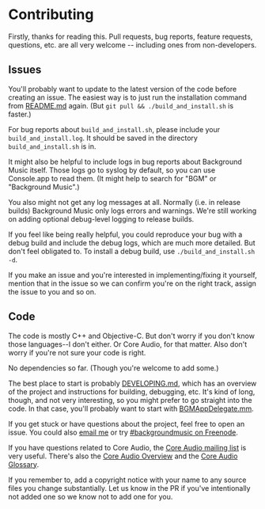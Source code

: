 <!-- vim: set tw=120: -->

# Contributing

Firstly, thanks for reading this. Pull requests, bug reports, feature requests, questions, etc. are all very welcome --
including ones from non-developers.

## Issues

You'll probably want to update to the latest version of the code before creating an issue. The easiest way is to just
run the installation command from [README.md](/README.md#install) again. (But `git pull && ./build_and_install.sh` is
faster.)

For bug reports about `build_and_install.sh`, please include your `build_and_install.log`. It should be saved in the
directory `build_and_install.sh` is in.

It might also be helpful to include logs in bug reports about Background Music itself. Those logs go to syslog by
default, so you can use Console.app to read them. (It might help to search for "BGM" or "Background Music".)

You also might not get any log messages at all. Normally (i.e. in release builds) Background Music only logs errors and
warnings. We're still working on adding optional debug-level logging to release builds.

If you feel like being really helpful, you could reproduce your bug with a debug build and include the debug logs, which
are much more detailed. But don't feel obligated to. To install a debug build, use `./build_and_install.sh -d`.

If you make an issue and you're interested in implementing/fixing it yourself, mention that in the issue so we can
confirm you're on the right track, assign the issue to you and so on.

## Code

The code is mostly C++ and Objective-C. But don't worry if you don't know those languages--I don't either. Or Core
Audio, for that matter. Also don't worry if you're not sure your code is right.

No dependencies so far. (Though you're welcome to add some.)

The best place to start is probably [DEVELOPING.md](/DEVELOPING.md), which has an overview of the project and
instructions for building, debugging, etc. It's kind of long, though, and not very interesting, so you might prefer to
go straight into the code. In that case, you'll probably want to start with
[BGMAppDelegate.mm](/BGMApp/BGMApp/BGMAppDelegate.mm).

If you get stuck or have questions about the project, feel free to open an issue. You could also [email
me](mailto:kyle@bearisdriving.com) or try [#backgroundmusic on
Freenode](https://webchat.freenode.net/?channels=backgroundmusic).

If you have questions related to Core Audio, the [Core Audio mailing
list](https://lists.apple.com/archives/coreaudio-api) is very useful. There's also the [Core Audio
Overview](https://developer.apple.com/library/mac/documentation/MusicAudio/Conceptual/CoreAudioOverview/Introduction/Introduction.html)
and the [Core Audio
Glossary](https://developer.apple.com/library/mac/documentation/MusicAudio/Reference/CoreAudioGlossary/Glossary/core_audio_glossary.html).

If you remember to, add a copyright notice with your name to any source files you change substantially. Let us know in
the PR if you've intentionally not added one so we know not to add one for you.


